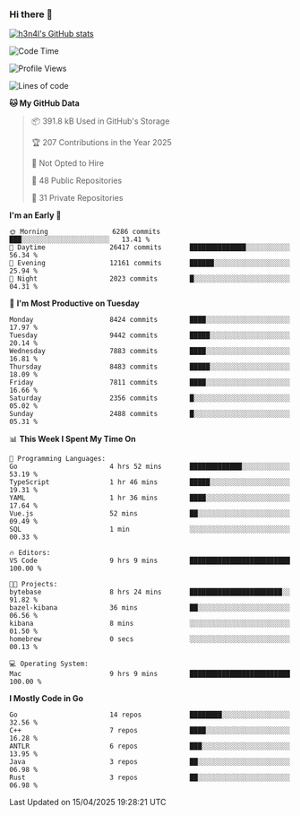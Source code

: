 ### Hi there 👋

[![h3n4l's GitHub stats](https://github-readme-stats.vercel.app/api?username=h3n4l&count_private=true&show_icons=true&theme=radical)](https://github.com/h3n4l/github-readme-stats)

<!--START_SECTION:waka-->
![Code Time](http://img.shields.io/badge/Code%20Time-2%2C144%20hrs%202%20mins-blue)

![Profile Views](http://img.shields.io/badge/Profile%20Views-11-blue)

![Lines of code](https://img.shields.io/badge/From%20Hello%20World%20I%27ve%20Written-15.8%20million%20lines%20of%20code-blue)

**🐱 My GitHub Data** 

> 📦 391.8 kB Used in GitHub's Storage 
 > 
> 🏆 207 Contributions in the Year 2025
 > 
> 🚫 Not Opted to Hire
 > 
> 📜 48 Public Repositories 
 > 
> 🔑 31 Private Repositories 
 > 
**I'm an Early 🐤** 

```text
🌞 Morning                6286 commits        ███░░░░░░░░░░░░░░░░░░░░░░   13.41 % 
🌆 Daytime                26417 commits       ██████████████░░░░░░░░░░░   56.34 % 
🌃 Evening                12161 commits       ██████░░░░░░░░░░░░░░░░░░░   25.94 % 
🌙 Night                  2023 commits        █░░░░░░░░░░░░░░░░░░░░░░░░   04.31 % 
```
📅 **I'm Most Productive on Tuesday** 

```text
Monday                   8424 commits        ████░░░░░░░░░░░░░░░░░░░░░   17.97 % 
Tuesday                  9442 commits        █████░░░░░░░░░░░░░░░░░░░░   20.14 % 
Wednesday                7883 commits        ████░░░░░░░░░░░░░░░░░░░░░   16.81 % 
Thursday                 8483 commits        █████░░░░░░░░░░░░░░░░░░░░   18.09 % 
Friday                   7811 commits        ████░░░░░░░░░░░░░░░░░░░░░   16.66 % 
Saturday                 2356 commits        █░░░░░░░░░░░░░░░░░░░░░░░░   05.02 % 
Sunday                   2488 commits        █░░░░░░░░░░░░░░░░░░░░░░░░   05.31 % 
```


📊 **This Week I Spent My Time On** 

```text
💬 Programming Languages: 
Go                       4 hrs 52 mins       █████████████░░░░░░░░░░░░   53.19 % 
TypeScript               1 hr 46 mins        █████░░░░░░░░░░░░░░░░░░░░   19.31 % 
YAML                     1 hr 36 mins        ████░░░░░░░░░░░░░░░░░░░░░   17.64 % 
Vue.js                   52 mins             ██░░░░░░░░░░░░░░░░░░░░░░░   09.49 % 
SQL                      1 min               ░░░░░░░░░░░░░░░░░░░░░░░░░   00.33 % 

🔥 Editors: 
VS Code                  9 hrs 9 mins        █████████████████████████   100.00 % 

🐱‍💻 Projects: 
bytebase                 8 hrs 24 mins       ███████████████████████░░   91.82 % 
bazel-kibana             36 mins             ██░░░░░░░░░░░░░░░░░░░░░░░   06.56 % 
kibana                   8 mins              ░░░░░░░░░░░░░░░░░░░░░░░░░   01.50 % 
homebrew                 0 secs              ░░░░░░░░░░░░░░░░░░░░░░░░░   00.13 % 

💻 Operating System: 
Mac                      9 hrs 9 mins        █████████████████████████   100.00 % 
```

**I Mostly Code in Go** 

```text
Go                       14 repos            ████████░░░░░░░░░░░░░░░░░   32.56 % 
C++                      7 repos             ████░░░░░░░░░░░░░░░░░░░░░   16.28 % 
ANTLR                    6 repos             ███░░░░░░░░░░░░░░░░░░░░░░   13.95 % 
Java                     3 repos             ██░░░░░░░░░░░░░░░░░░░░░░░   06.98 % 
Rust                     3 repos             ██░░░░░░░░░░░░░░░░░░░░░░░   06.98 % 
```




 Last Updated on 15/04/2025 19:28:21 UTC
<!--END_SECTION:waka-->

